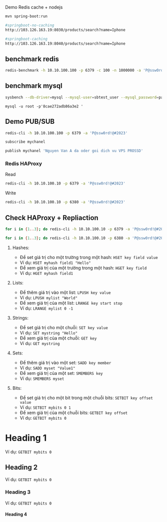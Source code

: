
Demo Redis cache + nodejs


``` bash
mvn spring-boot:run

#springboot-no-caching
http://103.126.163.19:8030/products/search?name=Iphone

#springboot-caching
http://103.126.163.19:8040/products/search?name=Iphone
```


## benchmark redis

``` bash
redis-benchmark -h 10.10.100.100 -p 6379 -c 100 -n 1000000 -a 'P@ssw0rd@2023
```

## benchmark mysql

``` bash
sysbench --db-driver=mysql --mysql-user=sbtest_user --mysql_password=password --mysql-db=sbtest --mysql-host=0.0.0.0 --mysql-port=3306 --tables=16 --table-size=100000 --threads=100 --time=60 --events=0 --report-interval=1 --rate=10000 /usr/share/sysbench/oltp_read_write.lua run
```

  `mysql -u root -p'8cae272adb86a3e2 ' `

## Demo PUB/SUB

``` bash
redis-cli -h 10.10.100.100 -p 6379 -a 'P@ssw0rd!@#2023'

subscribe mychanel

publish mychanel 'Nguyen Van A da oder goi dich vu VPS PROSSD'
```



### Redis HAProxy

Read
``` bash
redis-cli -h 10.10.100.10 -p 6379 -a 'P@ssw0rd!@#2023'
```


Write
``` bash
redis-cli -h 10.10.100.10 -p 6380 -a 'P@ssw0rd!@#2023'
```



## Check HAProxy + Repliaction

``` bash
for i in {1..3}; do redis-cli -h 10.10.100.10 -p 6379 -a 'P@ssw0rd!@#2023' info replication; done

for i in {1..3}; do redis-cli -h 10.10.100.10 -p 6380 -a 'P@ssw0rd!@#2023' info replication; done
```





1. Hashes:
    
    - Để set giá trị cho một trường trong một hash: `HSET key field value`
    - Ví dụ: `HSET myhash field1 "Hello"`
    - Để xem giá trị của một trường trong một hash: `HGET key field`
    - Ví dụ: `HGET myhash field1`
2. Lists:
    
    - Để thêm giá trị vào một list: `LPUSH key value`
    - Ví dụ: `LPUSH mylist "World"`
    - Để xem giá trị của một list: `LRANGE key start stop`
    - Ví dụ: `LRANGE mylist 0 -1`
3. Strings:
    
    - Để set giá trị cho một chuỗi: `SET key value`
    - Ví dụ: `SET mystring "Hello"`
    - Để xem giá trị của một chuỗi: `GET key`
    - Ví dụ: `GET mystring`
4. Sets:
    
    - Để thêm giá trị vào một set: `SADD key member`
    - Ví dụ: `SADD myset "Value1"`
    - Để xem giá trị của một set: `SMEMBERS key`
    - Ví dụ: `SMEMBERS myset`
5. Bits:
    
    - Để set giá trị cho một bit trong một chuỗi bits: `SETBIT key offset value`
    - Ví dụ: `SETBIT mybits 0 1`
    - Để xem giá trị của một chuỗi bits: `GETBIT key offset`
    - Ví dụ: `GETBIT mybits 0`



# Heading 1
Ví dụ: `GETBIT mybits 0`

## Heading 2
Ví dụ: `GETBIT mybits 0`
### Heading 3
Ví dụ: `GETBIT mybits 0`
#### Heading 4





